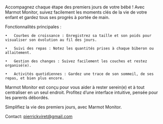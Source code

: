Accompagnez chaque étape des premiers jours de votre bébé !
Avec Marmot Monitor, suivez facilement les moments clés de la vie de votre enfant et gardez tous ses progrès à portée de main.

Fonctionnalités principales :

	•	Courbes de croissance : Enregistrez sa taille et son poids pour visualiser son évolution au fil des jours.
 
	•	Suivi des repas : Notez les quantités prises à chaque biberon ou allaitement.
 
	•	Gestion des changes : Suivez facilement les couches et restez organisé(e).
 
	•	Activités quotidiennes : Gardez une trace de son sommeil, de ses repas, et bien plus encore.
 

Marmot Monitor est conçu pour vous aider à rester serein(e) et à tout centraliser en un seul endroit. Profitez d’une interface intuitive, pensée pour les parents débordés.

Simplifiez la vie des premiers jours, avec Marmot Monitor.

Contact: pierrickviret@gmail.com

